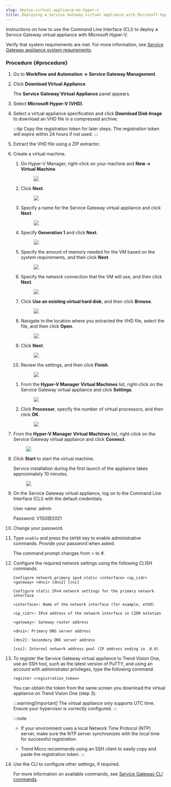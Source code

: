 ```yaml
---
slug: deploy-virtual-appliance-ms-hyper-v
title: Deploying a Service Gateway virtual appliance with Microsoft Hyper-V
---
```


Instructions on how to use the Command Line Interface (CLI) to deploy a Service Gateway virtual appliance with Microsoft Hyper-V.

Verify that system requirements are met. For more information, see [Service Gateway appliance system requirements](sg-sys-requirements.md).

### Procedure {#procedure}

1.  Go to **Workflow and Automation → Service Gateway Management**.

2.  Click **Download Virtual Appliance**.

    The **Service Gateway Virtual Appliance** panel appears.

3.  Select **Microsoft Hyper-V (VHD)**.

4.  Select a virtual appliance specification and click **Download Disk Image** to download an VHD file in a compressed archive.

    :::tip
    Copy the registration token for later steps. The registration token will expire within 24 hours if not used.
    :::

5.  Extract the VHD file using a ZIP extractor.

6.  Create a virtual machine.

    1.  On Hyper-V Manager, right-click on your machine and **New → Virtual Machine**.

        <figure>
        <img src="./images/sg_hyperv_new=20211115170204.webp" />
        </figure>

    2.  Click **Next**.

        <figure>
        <img src="./images/sg_hyperv_1_beforeyoubegin=20220525104621.webp" />
        </figure>

    3.  Specify a name for the Service Gateway virtual appliance and click **Next**.

        <figure>
        <img src="./images/sg_hyperv_2_name=20211022152937=.webp" />
        </figure>

    4.  Specify **Generation 1** and click **Next**.

        <figure>
        <img src="./images/sg_hyperv_3_generation=20211022153037=.webp" />
        </figure>

    5.  Specify the amount of memory needed for the VM based on the system requirements, and then click **Next**.

        <figure>
        <img src="./images/sg_hyperv_4_memory=20211022153058=.webp" />
        </figure>

    6.  Specify the network connection that the VM will use, and then click **Next**.

        <figure>
        <img src="./images/sg_hyperv_5_networking=20211022153406=.webp" />
        </figure>

    7.  Click **Use an existing virtual hard disk**, and then click **Browse**.

        <figure>
        <img src="./images/sg_hyperv_6_hdd=20211022153447=.webp" />
        </figure>

    8.  Navigate to the location where you extracted the VHD file, select the file, and then click **Open**.

        <figure>
        <img src="./images/sg_hyperv_7_hddfile=20211022153513=.webp" />
        </figure>

    9.  Click **Next**.

        <figure>
        <img src="./images/sg_hyperv_8_hddnext=20211022153608=.webp" />
        </figure>

    10. Review the settings, and then click **Finish**.

        <figure>
        <img src="./images/sg_hyperv_9_finish=20211022155239=.webp" />
        </figure>

    <!-- -->

    1.  From the **Hyper-V Manager** **Virtual Machines** list, right-click on the Service Gateway virtual appliance and click **Settings**.

        <figure>
        <img src="./images/sg_hyperv_11_offstatesettings=20211022161940=.webp" />
        </figure>

    2.  Click **Processor**, specify the number of virtual processors, and then click **OK**.

        <figure>
        <img src="./images/sg_hyperv_12_cpus=20211022162017=.webp" />
        </figure>

7.  From the **Hyper-V Manager** **Virtual Machines** list, right-click on the Service Gateway virtual appliance and click **Connect**.

    <figure>
    <img src="./images/sg_hyperv_13_connect=20211022162114=.webp" />
    </figure>

8.  Click **Start** to start the virtual machine.

    Service installation during the first launch of the appliance takes approximately 10 minutes.

    <figure>
    <img src="./images/sg_hyperv_14_start=20211022162141=.webp" />
    </figure>

9.  On the Service Gateway virtual appliance, log on to the Command Line Interface (CLI) with the default credentials.

    User name: admin

    Password: V1SG@2021

10. Change your password.

11. Type `enable` and press the `ENTER` key to enable administrative commands. Provide your password when asked.

    The command prompt changes from \> to \#.

12. Configure the required network settings using the following CLISH commands.

    `Configure network primary ipv4.static <interface> <ip_cidr> <gateway> <dns1> [dns2] [cni] `

    `Configure static IPv4 network settings for the primary network interface`

    `<interface>: Name of the network interface (for example, eth0)`

    `<ip_cidr>: IPv4 address of the network interface in CIDR notation`

    `<gateway>: Gateway router address`

    `<dns1>: Primary DNS server address`

    `[dns2]: Secondary DNS server address`

    `[cni]: Internal network address pool (IP address ending in .0.0)`

13. To register the Service Gateway virtual appliance to Trend Vision One, use an SSH tool, such as the latest version of PuTTY, and using an account with administrator privileges, type the following command.

    `register <registration_token>`

    You can obtain the token from the same screen you download the virtual appliance on Trend Vision One (step 3).

    :::warning[Important]
    The virtual appliance only supports UTC time. Ensure your hypervisor is correctly configured.
    :::

    :::note
    - If your environment uses a local Network Time Protocol (NTP) server, make sure the NTP server synchronizes with the local time for successful registration.

    - Trend Micro recommends using an SSH client to easily copy and paste the registration token.
    :::

14. Use the CLI to configure other settings, if required.

    For more information on available commands, see [Service Gateway CLI commands](service-gateway-cli-commands.md).

